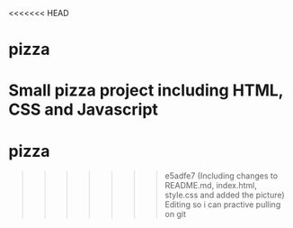 <<<<<<< HEAD
# pizza
Small pizza project including HTML, CSS and Javascript
=======
# pizza
>>>>>>> e5adfe7 (Including changes to README.md, index.html, style.css and added the picture)
Editing so i can practive pulling on git

